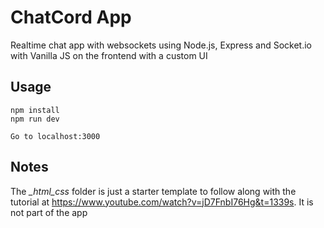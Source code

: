 # ChatCord App
Realtime chat app with websockets using Node.js, Express and Socket.io with Vanilla JS on the frontend with a custom UI
## Usage
```
npm install
npm run dev

Go to localhost:3000
```

## Notes
The *_html_css* folder is just a starter template to follow along with the tutorial at https://www.youtube.com/watch?v=jD7FnbI76Hg&t=1339s. It is not part of the app
